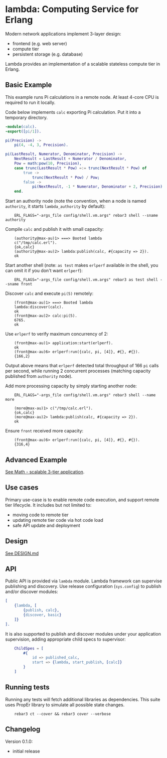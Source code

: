 # lambda: Computing Service for Erlang
Modern network applications implement 3-layer design:
 * frontend (e.g. web server)
 * compute tier
 * persistent storage (e.g. database)

Lambda provides an implementation of a scalable stateless compute tier in Erlang.

## Basic Example
This example runs Pi calculations in a remote node. At least 4-core CPU is required to
run it locally.

Code below implements `calc` exporting Pi calculation. Put it into a temporary directory.
```erlang
-module(calc).
-export([pi/1]).

pi(Precision) ->
    pi(4, -4, 3, Precision).

pi(LastResult, Numerator, Denominator, Precision) ->
    NextResult = LastResult + Numerator / Denominator,
    Pow = math:pow(10, Precision),
    case trunc(LastResult * Pow) =:= trunc(NextResult * Pow) of
        true ->
            trunc(NextResult * Pow) / Pow;
        false ->
            pi(NextResult, -1 * Numerator, Denominator + 2, Precision)
    end.
```

Start an authority node (note the convention, when a node is named `authority`,
it starts `lambda_authority` by default):
```
    ERL_FLAGS="-args_file config/shell.vm.args" rebar3 shell --sname authority
```
Compile `calc` and publish it with small capacity:
```
    (authority@max-au)1> ===> Booted lambda
    c("/tmp/calc.erl").
    {ok,calc}
    (authority@max-au)2> lambda:publish(calc, #{capacity => 2}).
    ok
```
Start another shell (note: `as test` makes `erlperf` available in the shell,
you can omit it if you don't want `erlperf`):
```shell
    ERL_FLAGS="-args_file config/shell.vm.args" rebar3 as test shell --sname front
```
Discover `calc` and execute `pi(5)` remotely:
```
    (front@max-au)1> ===> Booted lambda
    lambda:discover(calc).
    ok
    (front@max-au)2> calc:pi(5).
    6765.
    ok
```
Use `erlperf` to verify maximum concurrency of 2:
```
    (front@max-au)1> application:start(erlperf).
    ok
    (front@max-au)6> erlperf:run({calc, pi, [4]}, #{}, #{}).                      
    {166,2}
```
Output above means that `erlperf` detected total throughput of 166 `pi` calls per second, while running 2 concurrent
processes (matching capacity published from `authority` node).

Add more processing capacity by simply starting another node: 
```shell 
    ERL_FLAGS="-args_file config/shell.vm.args" rebar3 shell --name more
```

```
    (more@max-au)1> c("/tmp/calc.erl").
    {ok,calc}
    (more@max-au)2> lambda:publish(calc, #{capacity => 2}).
    ok
```
Ensure `front` received more capacity:
```
    (front@max-au)6> erlperf:run({calc, pi, [4]}, #{}, #{}).                      
    {316,4}
```

## Advanced Example
[See Math - scalable 3-tier application](doc/MATH.md).

## Use cases
Primary use-case is to enable remote code execution, and support remote tier lifecycle. It includes but
not limited to:
 * moving code to remote tier
 * updating remote tier code via hot code load
 * safe API update and deployment

## Design
[See DESIGN.md](doc/DESIGN.md)

## API
Public API is provided via `lambda` module. Lambda framework can supervise publishing and
discovery. Use release configuration (`sys.config`) to publish and/or discover modules:
```erlang
[
    {lambda, [
        {publish, calc},
        {discover, basic}
    ]}
].
```

It is also supported to publish and discover modules under your application supervision,
adding appropriate child specs to supervisor:
```erlang
    ChildSpes = [
        #{
            id => published_calc,
            start => {lambda, start_publish, [calc]}
        }
    ]
```


## Running tests
Running any tests will fetch additional libraries as dependencies.
This suite uses PropEr library to simulate all possible state changes.
```shell
    rebar3 ct --cover && rebar3 cover --verbose
```
## Changelog

Version 0.1.0:
 - initial release
